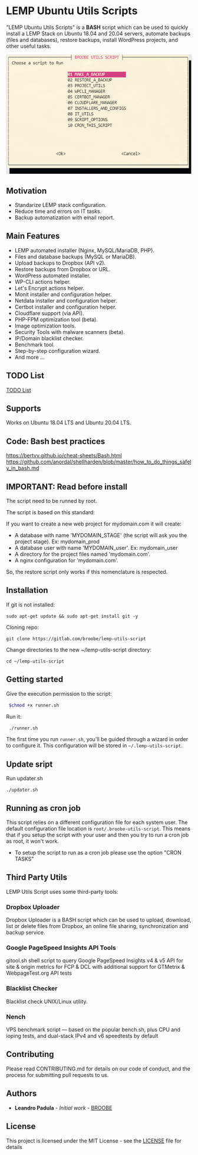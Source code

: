 # LEMP Ubuntu Utils Scripts

"LEMP Ubuntu Utils Scripts" is a **BASH** script which can be used to quickly install a LEMP Stack on Ubuntu 18.04 and 20.04 servers, automate backups (files and databases), restore backups, install WordPress projects, and other useful tasks.

![ScreenShot](./screenshot.jpg)

## Motivation

* Standarize LEMP stack configuration.
* Reduce time and errors on IT tasks.
* Backup automatization with email report.

## Main Features

* LEMP automated installer (Nginx, MySQL/MariaDB, PHP).
* Files and database backups (MySQL or MariaDB).
* Upload backups to Dropbox (API v2).
* Restore backups from Dropbox or URL.
* WordPress automated installer.
* WP-CLI actions helper.
* Let's Encrypt actions helper.
* Monit installer and configuration helper.
* Netdata installer and configuration helper.
* Certbot installer and configuration helper.
* Cloudflare support (via API).
* PHP-FPM optimization tool (beta).
* Image optimization tools.
* Security Tools with malware scanners (beta).
* IP/Domain blacklist checker.
* Benchmark tool.
* Step-by-step configuration wizard.
* And more ...

## TODO List
[TODO List](./TODO.md)

## Supports

Works on Ubuntu 18.04 LTS and Ubuntu 20.04 LTS.

## Code: Bash best practices

https://bertvv.github.io/cheat-sheets/Bash.html
https://github.com/anordal/shellharden/blob/master/how_to_do_things_safely_in_bash.md

## IMPORTANT: Read before install

The script need to be runned by root.

The script is based on this standard:

If you want to create a new web project for mydomain.com it will create:
* A database with name 'MYDOMAIN_STAGE' (the script will ask you the project stage). Ex: mydomain_prod
* A database user with name 'MYDOMAIN_user'. Ex: mydomain_user
* A directory for the project files named 'mydomain.com'.
* A nginx configuration for 'mydomain.com'.

So, the restore script only works if this nomenclature is respected.

## Installation

If git is not installed:

```
sudo apt-get update && sudo apt-get install git -y
```

Cloning repo:

```
git clone https://gitlab.com/broobe/lemp-utils-script
```

Change directories to the new ~/lemp-utils-script directory:

```
cd ~/lemp-utils-script
```

## Getting started

Give the execution permission to the script:

```bash
 $chmod +x runner.sh
```

Run it:

```bash
 ./runner.sh
```

The first time you run `runner.sh`, you'll be guided through a wizard in order to configure it. This configuration will be stored in `~/.lemp-utils-script`.

## Update sript

Run updater.sh

```
./updater.sh
```

## Running as cron job
This script relies on a different configuration file for each system user. The default configuration file location is `root/.broobe-utils-script`.
This means that if you setup the script with your user and then you try to run a cron job as root, it won't work.

* To setup the script to run as a cron job please use the option "CRON TASKS"

## Third Party Utils

LEMP Utils Script uses some third-party tools:

### Dropbox Uploader

Dropbox Uploader is a BASH script which can be used to upload, download, list or delete files from Dropbox, an online file sharing, synchronization and backup service.

### Google PageSpeed Insights API Tools

gitool.sh shell script to query Google PageSpeed Insights v4 & v5 API for site & origin metrics for FCP & DCL with additional support for GTMetrix & WebpageTest.org API tests

### Blacklist Checker

Blacklist check UNIX/Linux utility.

### Nench

VPS benchmark script — based on the popular bench.sh, plus CPU and ioping tests, and dual-stack IPv4 and v6 speedtests by default

## Contributing
Please read CONTRIBUTING.md for details on our code of conduct, and the process for submitting pull requests to us.

## Authors
* **Leandro Padula** - *Initial work* - [BROOBE](https://www.broobe.com)

## License
This project is licensed under the MIT License - see the [LICENSE](./LICENSE) file for details